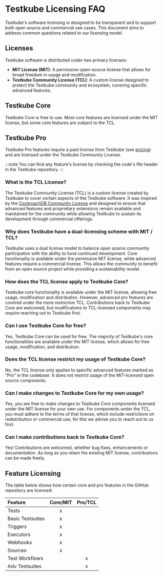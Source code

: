 # Testkube Licensing FAQ

Testkube's software licensing is designed to be transparent and to support both open source and commercial use cases. This document aims to address common questions related to our licensing model.

## Licenses

Testkube software is distributed under two primary licenses:
- **MIT License (MIT)**: A permissive open-source license that allows for broad freedom in usage and modification.
- **Testkube Community License (TCL)**: A custom license designed to protect the Testkube community and ecosystem, covering specific advanced features.

## Testkube Core

Testkube Core is free to use. Most core features are licensed under the MIT license, but some core features are subject to the TCL.

## Testkube Pro

Testkube Pro features require a paid license from Testkube (see [pricing](https://testkube.io/pricing)) and are licensed under the Testkube Community License.

:::note
You can find any feature's license by checking the code's file header in the Testkube repository.
:::

### What is the TCL License?

The Testkube Community License (TCL) is a custom license created by Testkube to cover certain aspects of the Testkube software. It was inspired by the [CockroachDB Community License](https://www.cockroachlabs.com/docs/stable/licensing-faqs#ccl) and designed to ensure that advanced features and proprietary extensions remain available and maintained for the community while allowing Testkube to sustain its development through commercial offerings.

### Why does Testkube have a dual-licensing scheme with MIT / TCL?

Testkube uses a dual license model to balance open source community participation with the ability to fund continued development. Core functionality is available under the permissive MIT license, while advanced features require a commercial license. This allows the community to benefit from an open source project while providing a sustainability model.

### How does the TCL license apply to Testkube Core?

Testkube core functionality is available under the MIT license, allowing free usage, modification and distribution. However, advanced pro features are covered under the more restrictive TCL. Contributions back to Testkube Core are welcomed, but modifications to TCL-licensed components may require reaching out to Testkube first.

### Can I use Testkube Core for free?

Yes, Testkube Core can be used for free. The majority of Testkube's core functionalities are available under the MIT license, which allows for free usage, modification, and distribution.

### Does the TCL license restrict my usage of Testkube Core?

No, the TCL license only applies to specific advanced features marked as "Pro" in the codebase. It does not restrict usage of the MIT-licensed open source components.

### Can I make changes to Testkube Core for my own usage?

Yes, you are free to make changes to Testkube Core components licensed under the MIT license for your own use. For components under the TCL, you must adhere to the terms of that license, which include restrictions on redistribution or commercial use, for this we advise you to reach out to us first.

### Can I make contributions back to Testkube Core?

Yes! Contributions are welcomed, whether bug fixes, enhancements or documentation. As long as you retain the existing MIT license, contributions can be made freely.

## Feature Licensing

The table below shows how certain core and pro features in the GitHub repository are licensed:

| Feature          | Core/MIT    | Pro/TCL  |
| :---             |    :----:   |    :---: |
| Tests            |      x      |          |
| Basic Testsuites |      x      |          |
| Triggers         |      x      |          |
| Executors        |      x      |          |
| Webhooks         |      x      |          |
| Sources          |      x      |          |
| Test Workflows   |             |    x     |
| Adv Testsuites   |             |    x     |

